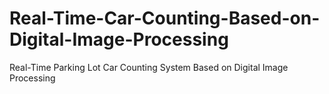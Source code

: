 # Real-Time-Car-Counting-Based-on-Digital-Image-Processing
Real-Time Parking Lot Car Counting System Based on Digital Image Processing

